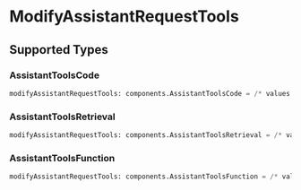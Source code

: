 # ModifyAssistantRequestTools


## Supported Types

### AssistantToolsCode

```python
modifyAssistantRequestTools: components.AssistantToolsCode = /* values here */
```

### AssistantToolsRetrieval

```python
modifyAssistantRequestTools: components.AssistantToolsRetrieval = /* values here */
```

### AssistantToolsFunction

```python
modifyAssistantRequestTools: components.AssistantToolsFunction = /* values here */
```

